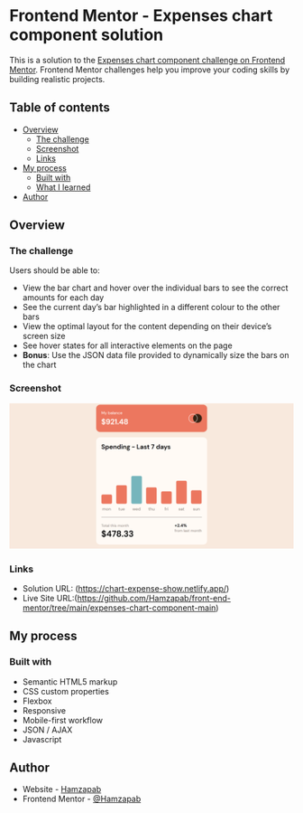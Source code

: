 # Frontend Mentor - Expenses chart component solution

This is a solution to the [Expenses chart component challenge on Frontend Mentor](https://www.frontendmentor.io/challenges/expenses-chart-component-e7yJBUdjwt). Frontend Mentor challenges help you improve your coding skills by building realistic projects. 

## Table of contents

- [Overview](#overview)
  - [The challenge](#the-challenge)
  - [Screenshot](#screenshot)
  - [Links](#links)
- [My process](#my-process)
  - [Built with](#built-with)
  - [What I learned](#what-i-learned)
- [Author](#author)


## Overview

### The challenge

Users should be able to:

- View the bar chart and hover over the individual bars to see the correct amounts for each day
- See the current day’s bar highlighted in a different colour to the other bars
- View the optimal layout for the content depending on their device’s screen size
- See hover states for all interactive elements on the page
- **Bonus**: Use the JSON data file provided to dynamically size the bars on the chart

### Screenshot

![](./design/127.0.0.1_5500_index.html.png)


### Links

- Solution URL: (https://chart-expense-show.netlify.app/)
- Live Site URL:(https://github.com/Hamzapab/front-end-mentor/tree/main/expenses-chart-component-main)

## My process

### Built with

- Semantic HTML5 markup
- CSS custom properties
- Flexbox
- Responsive
- Mobile-first workflow
- JSON / AJAX
- Javascript





## Author

- Website - [Hamzapab](https://github.com/Hamzapab)
- Frontend Mentor - [@Hamzapab](https://www.frontendmentor.io/profile/Hamzapab)
